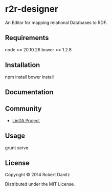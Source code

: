 r2r-designer
============

An Editor for mapping relational Databases to RDF.

## Requirements

  node >= 20.10.26
  bower >= 1.2.8

## Installation

  npm install
  bower install

## Documentation

## Community

* [LinDA Project](http://linda-project.eu/)

## Usage

  grunt serve

## License

Copyright &copy; 2014 Robert Danitz

Distributed under the MIT License.
